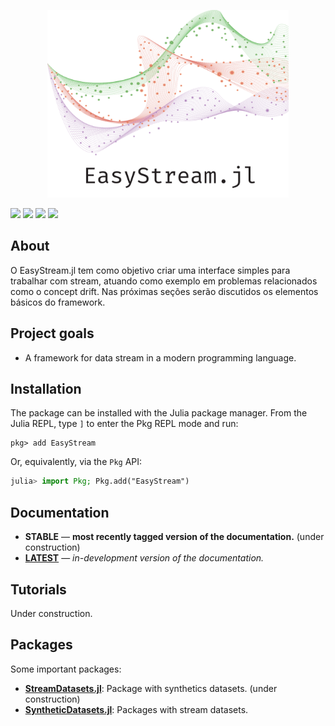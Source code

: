 <p align="center">
  <img src="docs/src/assets/logo-name.svg" height="300"><br>
</p>
  
[![][docs-dev-img]][docs-dev-url] [![][travis-img]][travis-url] [![][codecov-img]][codecov-url] [![][coverage-img]][coverage-url] 

## About

O EasyStream.jl tem como objetivo criar uma interface simples para trabalhar com stream, atuando como exemplo em problemas relacionados como o concept drift. Nas próximas seções serão discutidos os elementos básicos do framework.

## Project goals

- A framework for data stream in a modern programming language.

## Installation

The package can be installed with the Julia package manager.
From the Julia REPL, type `]` to enter the Pkg REPL mode and run:

```
pkg> add EasyStream
```

Or, equivalently, via the `Pkg` API:

```julia
julia> import Pkg; Pkg.add("EasyStream")
```

## Documentation

- **STABLE** &mdash; **most recently tagged version of the documentation.** (under construction)
- [**LATEST**][docs-dev-url] &mdash; *in-development version of the documentation.*

## Tutorials

Under construction.

## Packages

Some important packages:
- **[StreamDatasets.jl](https://github.com/ATISLabs/StreamDatasets.jl)**: Package with synthetics datasets. (under construction)
- **[SyntheticDatasets.jl](https://github.com/ATISLabs/SyntheticDatasets.jl)**: Packages with stream datasets. 

[docs-dev-img]: https://img.shields.io/badge/docs-dev-blue.svg
[docs-dev-url]: https://atislabs.github.io/EasyStream.jl/dev/

[travis-img]: https://travis-ci.com/ATISLabs/EasyStream.jl.svg?branch=master
[travis-url]: https://travis-ci.com/ATISLabs/EasyStream.jl

[codecov-img]: https://codecov.io/gh/ATISLabs/EasyStream.jl/branch/master/graph/badge.svg?token=13TrPsgakO
[codecov-url]: https://codecov.io/gh/ATISLabs/EasyStream.jl

[coverage-img]: https://coveralls.io/repos/github/ATISLabs/EasyStream.jl/badge.svg?branch=master
[coverage-url]: https://coveralls.io/github/ATISLabs/EasyStream.jl?branch=master
